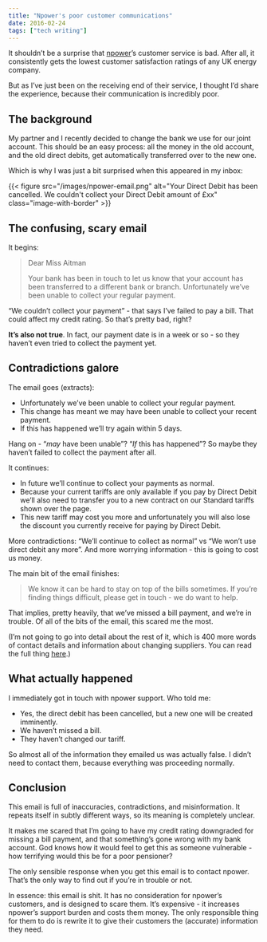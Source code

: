 ```yaml
---
title: "Npower's poor customer communications"
date: 2016-02-24
tags: ["tech writing"]
---
```


It shouldn’t be a surprise that [npower](https://www.npower.com/)’s customer service is bad. After all, it consistently gets the lowest customer satisfaction ratings of any UK energy company. 

But as I’ve just been on the receiving end of their service, I thought I’d share the experience, because their communication is incredibly poor.

## The background

My partner and I recently decided to change the bank we use for our joint account. This should be an easy process: all the money in the old account, and the old direct debits, get automatically transferred over to the new one.

Which is why I was just a bit surprised when this appeared in my inbox:

{{< figure src="/images/npower-email.png" alt="Your Direct Debit has been cancelled. We couldn't collect your Direct Debit amount of £xx" class="image-with-border" >}}

## The confusing, scary email

It begins:

> Dear Miss Aitman
> 
> Your bank has been in touch to let us know that your account has been transferred to a different bank or branch. Unfortunately we’ve been unable to collect your regular payment.

“We couldn’t collect your payment” - that says I’ve failed to pay a bill. That could affect my credit rating. So that’s pretty bad, right? 

**It’s also not true**. In fact, our payment date is in a week or so - so they haven’t even tried to collect the payment yet.

## Contradictions galore

The email goes (extracts):

- Unfortunately we’ve been unable to collect your regular payment.
- This change has meant we may have been unable to collect your recent payment.
- If this has happened we’ll try again within 5 days.

Hang on - “*may* have been unable”? “*If* this has happened”? So maybe they haven’t failed to collect the payment after all.

It continues:

- In future we’ll continue to collect your payments as normal.
- Because your current tariffs are only available if you pay by Direct Debit we’ll also need to transfer you to a new contract on our Standard tariffs shown over the page. 
- This new tariff may cost you more and unfortunately you will also lose the discount you currently receive for paying by Direct Debit.

More contradictions: “We’ll continue to collect as normal” vs “We won’t use direct debit any more”. And more worrying information - this is going to cost us money.

The main bit of the email finishes:

> We know it can be hard to stay on top of the bills sometimes. If you’re finding things difficult, please get in touch - we do want to help.

That implies, pretty heavily, that we’ve missed a bill payment, and we’re in trouble. Of all of the bits of the email, this scared me the most. 

(I’m not going to go into detail about the rest of it, which is 400 more words of contact details and information about changing suppliers. You can read the full thing [here](https://gist.github.com/bethaitman/7440497f1b50705e6029).)

## What actually happened

I immediately got in touch with npower support. Who told me:

- Yes, the direct debit has been cancelled, but a new one will be created imminently.
- We haven’t missed a bill.
- They haven’t changed our tariff.

So almost all of the information they emailed us was actually false. I didn’t need to contact them, because everything was proceeding normally. 

## Conclusion

This email is full of inaccuracies, contradictions, and misinformation. It repeats itself in subtly different ways, so its meaning is completely unclear.

It makes me scared that I’m going to have my credit rating downgraded for missing a bill payment, and that something’s gone wrong with my bank account. God knows how it would feel to get this as someone vulnerable - how terrifying would this be for a poor pensioner?

The only sensible response when you get this email is to contact npower. That’s the only way to find out if you’re in trouble or not.

In essence: this email is shit. It has no consideration for npower’s customers, and is designed to scare them. It’s expensive - it increases npower’s support burden and costs them money. The only responsible thing for them to do is rewrite it to give their customers the (accurate) information they need. 
